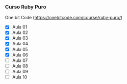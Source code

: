### Curso Ruby Puro
One bit Code (https://onebitcode.com/course/ruby-puro/)

- [x] Aula 01
- [x] Aula 02
- [x] Aula 03
- [x] Aula 04
- [x] Aula 05
- [x] Aula 06
- [ ] Aula 07
- [ ] Aula 08
- [ ] Aula 09
- [ ] Aula 10
